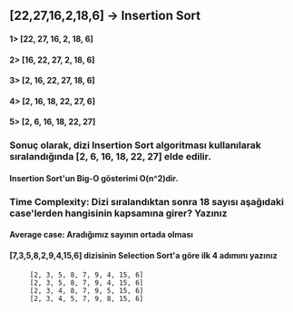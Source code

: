 ## [22,27,16,2,18,6] -> Insertion Sort
####	1> [22, 27, 16, 2, 18, 6] 
#### 2> [16, 22, 27, 2, 18, 6]
#### 3> [2, 16, 22, 27, 18, 6]
#### 4> [2, 16, 18, 22, 27, 6]
#### 5> [2, 6, 16, 18, 22, 27]
### Sonuç olarak, dizi Insertion Sort algoritması kullanılarak sıralandığında [2, 6, 16, 18, 22, 27] elde edilir.

#### Insertion Sort'un Big-O gösterimi O(n^2)dir.
### Time Complexity: Dizi sıralandıktan sonra 18 sayısı aşağıdaki case'lerden hangisinin kapsamına girer? Yazınız

####  Average case: Aradığımız sayının ortada olması
#### [7,3,5,8,2,9,4,15,6] dizisinin Selection Sort'a göre ilk 4 adımını yazınız

         [2, 3, 5, 8, 7, 9, 4, 15, 6] 
         [2, 3, 5, 8, 7, 9, 4, 15, 6]
         [2, 3, 4, 8, 7, 9, 5, 15, 6]
         [2, 3, 4, 5, 7, 9, 8, 15, 6]